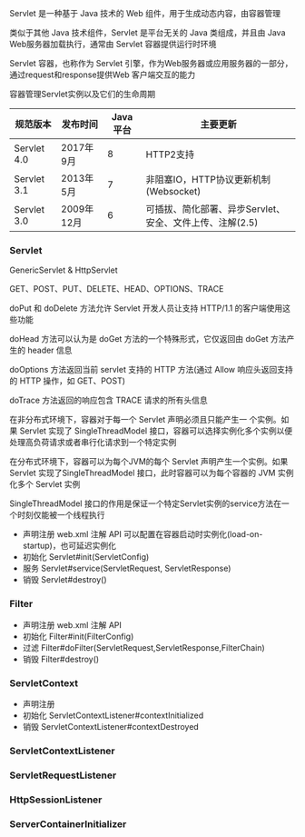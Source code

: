 Servlet 是一种基于 Java 技术的 Web 组件，用于生成动态内容，由容器管理

类似于其他 Java 技术组件，Servlet 是平台无关的 Java 类组成，并且由 Java Web服务器加载执行，通常由 Servlet 容器提供运行时环境

Servlet 容器，也称作为 Servlet 引擎，作为Web服务器或应用服务器的一部分，通过request和response提供Web 客户端交互的能力

容器管理Servlet实例以及它们的生命周期

| 规范版本    | 发布时间   | Java平台 | 主要更新                                                 |
| ----------- | ---------- | -------- | -------------------------------------------------------- |
| Servlet 4.0 | 2017年9月  | 8        | HTTP2支持                                                |
| Servlet 3.1 | 2013年5月  | 7        | 非阻塞IO，HTTP协议更新机制(Websocket)                    |
| Servlet 3.0 | 2009年12月 | 6        | 可插拔、简化部署、异步Servlet、安全、文件上传、注解(2.5) |

### Servlet

GenericServlet & HttpServlet

GET、POST、PUT、DELETE、HEAD、OPTIONS、TRACE

doPut 和 doDelete 方法允许 Servlet 开发人员让支持 HTTP/1.1 的客户端使用这些功能

doHead 方法可以认为是 doGet 方法的一个特殊形式，它仅返回由 doGet 方法产生的 header 信息

doOptions 方法返回当前 servlet 支持的 HTTP 方法(通过 Allow 响应头返回支持的 HTTP 操作，如 GET、POST)

doTrace 方法返回的响应包含 TRACE 请求的所有头信息

在非分布式环境下，容器对于每一个 Servlet 声明必须且只能产生一 个实例。如果 Servlet 实现了 SingleThreadModel 接口，容器可以选择实例化多个实例以便处理高负荷请求或者串行化请求到一个特定实例

在分布式环境下，容器可以为每个JVM的每个 Servlet 声明产生一个实例。如果Servlet 实现了SingleThreadModel 接口，此时容器可以为每个容器的 JVM 实例化多个 Servlet 实例

SingleThreadModel 接口的作用是保证一个特定Servlet实例的service方法在一个时刻仅能被一个线程执行

* 声明注册  web.xml  注解  API                 可以配置在容器启动时实例化(load-on-startup)，也可延迟实例化
* 初始化      Servlet#init(ServletConfig)
* 服务          Servlet#service(ServletRequest, ServletResponse)
* 销毁          Servlet#destroy()

### Filter

* 声明注册  web.xml  注解  API
* 初始化     Filter#init(FilterConfig)
* 过滤         Filter#doFilter(ServletRequest,ServletResponse,FilterChain) 
* 销毁         Filter#destroy()

### ServletContext

* 声明注册
* 初始化     ServletContextListener#contextInitialized 
* 销毁         ServletContextListener#contextDestroyed

### ServletContextListener

### ServletRequestListener

### HttpSessionListener

### ServerContainerInitializer



